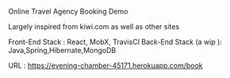 
Online Travel Agency Booking Demo

Largely inspired from kiwi.com as well as other sites

Front-End Stack : React, MobX, TravisCI
Back-End Stack (a wip ): Java,Spring,Hibernate,MongoDB

URL : https://evening-chamber-45171.herokuapp.com/book



